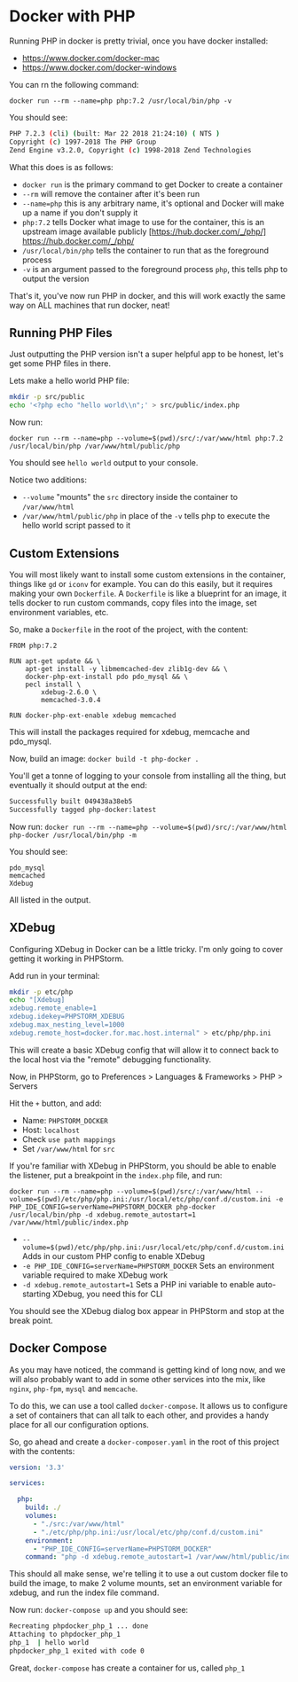 # Docker with PHP

Running PHP in docker is pretty trivial, once you have docker installed:

* https://www.docker.com/docker-mac
* https://www.docker.com/docker-windows


You can rn the following command:

`docker run --rm --name=php php:7.2 /usr/local/bin/php -v`

You should see:
 
```sh
PHP 7.2.3 (cli) (built: Mar 22 2018 21:24:10) ( NTS )
Copyright (c) 1997-2018 The PHP Group
Zend Engine v3.2.0, Copyright (c) 1998-2018 Zend Technologies
```

What this does is as follows:

* `docker run` is the primary command to get Docker to create a container
* `--rm` will remove the container after it's been run
* `--name=php` this is any arbitrary name, it's optional and Docker will make up a name if you don't supply it
* `php:7.2` tells Docker what image to use for the container, this is an upstream image available publicly
[https://hub.docker.com/_/php/] https://hub.docker.com/_/php/
* `/usr/local/bin/php` tells the container to run that as the foreground process
* `-v` is an argument passed to the foreground process `php`, this tells php to output the version

That's it, you've now run PHP in docker, and this will work exactly the same way on ALL machines that run docker, neat!


## Running PHP Files

Just outputting the PHP version isn't a super helpful app to be honest, let's get some PHP files in there.

Lets make a hello world PHP file:
```sh
mkdir -p src/public
echo '<?php echo "hello world\\n";' > src/public/index.php
```

Now run:

`docker run --rm --name=php --volume=$(pwd)/src/:/var/www/html php:7.2 /usr/local/bin/php /var/www/html/public/php`

You should see `hello world` output to your console.

Notice two additions:

* `--volume` "mounts" the `src` directory inside the container to `/var/www/html`
* `/var/www/html/public/php` in place of the `-v` tells php to execute the hello world script passed to it


## Custom Extensions

You will most likely want to install some custom extensions in the container, things like `gd` or `iconv` for example.
You can do this easily, but it requires making your own `Dockerfile`. A `Dockerfile` is like a blueprint for an image,
it tells docker to run custom commands, copy files into the image, set environment variables, etc. 

So, make a `Dockerfile` in the root of the project, with the content:

```
FROM php:7.2

RUN apt-get update && \
    apt-get install -y libmemcached-dev zlib1g-dev && \
    docker-php-ext-install pdo pdo_mysql && \
    pecl install \
        xdebug-2.6.0 \
        memcached-3.0.4

RUN docker-php-ext-enable xdebug memcached
```

This will install the packages required for xdebug, memcache and pdo_mysql.

Now, build an image: `docker build -t php-docker .`

You'll get a tonne of logging to your console from installing all the thing, but eventually it should output at the end:

```sh
Successfully built 049438a38eb5
Successfully tagged php-docker:latest
```

Now run: `docker run --rm --name=php --volume=$(pwd)/src/:/var/www/html php-docker /usr/local/bin/php -m`

You should see:

```
pdo_mysql
memcached
Xdebug
```

All listed in the output.

## XDebug

Configuring XDebug in Docker can be a little tricky. I'm only going to cover getting it working in PHPStorm.

Add run in your terminal:

```sh
mkdir -p etc/php
echo "[Xdebug]
xdebug.remote_enable=1
xdebug.idekey=PHPSTORM_XDEBUG
xdebug.max_nesting_level=1000
xdebug.remote_host=docker.for.mac.host.internal" > etc/php/php.ini
```

This will create a basic XDebug config that will allow it to connect back to the local host via the "remote" debugging
functionality.

Now, in PHPStorm, go to Preferences > Languages & Frameworks > PHP > Servers

Hit the `+` button, and add:

* Name: `PHPSTORM_DOCKER`
* Host: `localhost`
* Check `use path mappings`
* Set `/var/www/html` for `src`

If you're familiar with XDebug in PHPStorm, you should be able to enable the listener, put a breakpoint in the `index.php`
file, and run:

```
docker run --rm --name=php --volume=$(pwd)/src/:/var/www/html --volume=$(pwd)/etc/php/php.ini:/usr/local/etc/php/conf.d/custom.ini -e PHP_IDE_CONFIG=serverName=PHPSTORM_DOCKER php-docker /usr/local/bin/php -d xdebug.remote_autostart=1 /var/www/html/public/index.php
```

* `--volume=$(pwd)/etc/php/php.ini:/usr/local/etc/php/conf.d/custom.ini` Adds in our custom PHP config to enable XDebug
* `-e PHP_IDE_CONFIG=serverName=PHPSTORM_DOCKER` Sets an environment variable required to make XDebug work
* `-d xdebug.remote_autostart=1` Sets a PHP ini variable to enable auto-starting XDebug, you need this for CLI

You should see the XDebug dialog box appear in PHPStorm and stop at the break point.

## Docker Compose

As you may have noticed, the command is getting kind of long now, and we will also probably want to add in some other
services into the mix, like `nginx`, `php-fpm`, `mysql` and `memcache`.

To do this, we can use a tool called `docker-compose`. It allows us to configure a set of containers that can all talk
to each other, and provides a handy place for all our configuration options.

So, go ahead and create a `docker-composer.yaml` in the root of this project with the contents:

```yaml
version: '3.3'

services:

  php:
    build: ./
    volumes:
      - "./src:/var/www/html"
      - "./etc/php/php.ini:/usr/local/etc/php/conf.d/custom.ini"
    environment:
      - "PHP_IDE_CONFIG=serverName=PHPSTORM_DOCKER"
    command: "php -d xdebug.remote_autostart=1 /var/www/html/public/index.php"
```

This should all make sense, we're telling it to use a out custom docker file to build the image, to make 2 volume mounts,
set an environment variable for xdebug, and run the index file command.

Now run: `docker-compose up` and you should see:

```sh
Recreating phpdocker_php_1 ... done
Attaching to phpdocker_php_1
php_1  | hello world
phpdocker_php_1 exited with code 0
```

Great, `docker-compose` has create a container for us, called `php_1`
